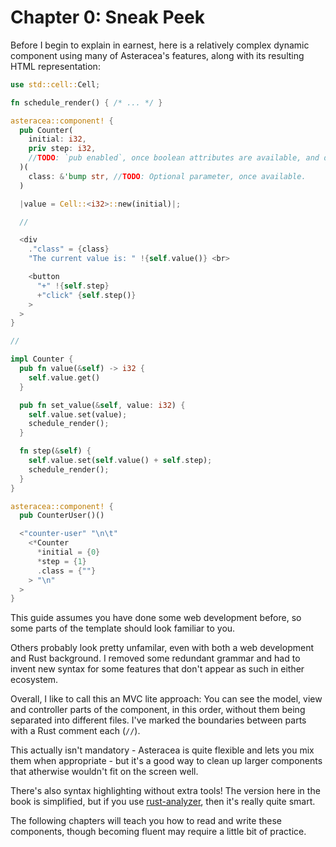 # Chapter 0: Sneak Peek

Before I begin to explain in earnest, here is a relatively complex dynamic component using many of Asteracea's features, along with its resulting HTML representation:

```rust asteracea=CounterUser
use std::cell::Cell;

fn schedule_render() { /* ... */ }

asteracea::component! {
  pub Counter(
    initial: i32,
    priv step: i32,
    //TODO: `pub enabled`, once boolean attributes are available, and default it to `true` once that's possible.
  )(
    class: &'bump str, //TODO: Optional parameter, once available.
  )

  |value = Cell::<i32>::new(initial)|;

  //

  <div
    ."class" = {class}
    "The current value is: " !{self.value()} <br>

    <button
      "+" !{self.step}
      +"click" {self.step()}
    >
  >
}

//

impl Counter {
  pub fn value(&self) -> i32 {
    self.value.get()
  }

  pub fn set_value(&self, value: i32) {
    self.value.set(value);
    schedule_render();
  }

  fn step(&self) {
    self.value.set(self.value() + self.step);
    schedule_render();
  }
}

asteracea::component! {
  pub CounterUser()()

  <"counter-user" "\n\t"
    <*Counter
      *initial = {0}
      *step = {1}
      .class = {""}
    > "\n"
  >
}
```

This guide assumes you have done some web development before, so some parts of the template should look familiar to you.

Others probably look pretty unfamilar, even with both a web development and Rust background. I removed some redundant grammar and had to invent new syntax for some features that don't appear as such in either ecosystem.

Overall, I like to call this an MVC lite approach: You can see the model, view and controller parts of the component, in this order, without them being separated into different files. I've marked the boundaries between parts with a Rust comment each (`//`).

This actually isn't mandatory - Asteracea is quite flexible and lets you mix them when appropriate - but it's a good way to clean up larger components that atherwise wouldn't fit on the screen well.

There's also syntax highlighting without extra tools! The version here in the book is simplified, but if you use [rust-analyzer], then it's really quite smart.

[rust-analyzer]: https://rust-analyzer.github.io/

The following chapters will teach you how to read and write these components, though becoming fluent may require a little bit of practice.
